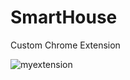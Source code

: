 # SmartHouse
 Custom Chrome Extension 
 
 
 ![myextension](https://user-images.githubusercontent.com/74757115/133892888-fa7b5625-fec0-4177-8972-1c6e79cf33e4.png)

